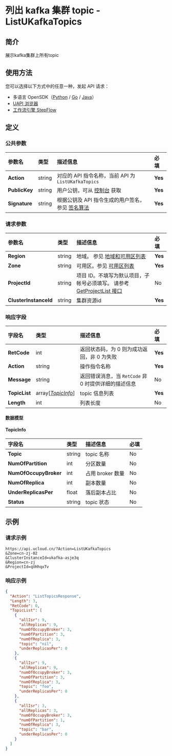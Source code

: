 # 列出 kafka 集群 topic   - ListUKafkaTopics

## 简介

展示kafka集群上所有topic





## 使用方法

您可以选择以下方式中的任意一种，发起 API 请求：
- 多语言 OpenSDK（[Python](https://github.com/ucloud/ucloud-sdk-python3) / [Go](https://github.com/ucloud/ucloud-sdk-go) / [Java](https://github.com/ucloud/ucloud-sdk-java)）
- [UAPI 浏览器](https://console.ucloud.cn/uapi/detail?id=ListUKafkaTopics)
- [工作流引擎 StepFlow](https://console.ucloud.cn/stepflow/manage/)

## 定义

### 公共参数

| 参数名 | 类型 | 描述信息 | 必填 |
|:---|:---|:---|:---|
| **Action**     | string  | 对应的 API 指令名称，当前 API 为 `ListUKafkaTopics`                        | **Yes** |
| **PublicKey**  | string  | 用户公钥，可从 [控制台](https://console.ucloud.cn/uapi/apikey) 获取                                             | **Yes** |
| **Signature**  | string  | 根据公钥及 API 指令生成的用户签名，参见 [签名算法](api/summary/signature.md)  | **Yes** |

### 请求参数

| 参数名 | 类型 | 描述信息 | 必填 |
|:---|:---|:---|:---|
| **Region** | string | 地域。 参见 [地域和可用区列表](api/summary/regionlist) |**Yes**|
| **Zone** | string | 可用区。参见 [可用区列表](api/summary/regionlist) |**Yes**|
| **ProjectId** | string | 项目 ID。不填写为默认项目，子帐号必须填写。 请参考 [GetProjectList 接口](api/summary/get_project_list) |No|
| **ClusterInstanceId** | string | 集群资源id |**Yes**|

### 响应字段

| 字段名 | 类型 | 描述信息 | 必填 |
|:---|:---|:---|:---|
| **RetCode** | int | 返回状态码，为 0 则为成功返回，非 0 为失败 |**Yes**|
| **Action** | string | 操作指令名称 |**Yes**|
| **Message** | string | 返回错误消息，当 `RetCode` 非 0 时提供详细的描述信息 |No|
| **TopicList** | array[[*TopicInfo*](#TopicInfo)] | topic 信息列表 |**Yes**|
| **Length** | int | 列表长度 |No|

#### 数据模型


#### TopicInfo

| 字段名 | 类型 | 描述信息 | 必填 |
|:---|:---|:---|:---|
| **Topic** | string | topic 名称 |No|
| **NumOfPartition** | int | 分区数量 |No|
| **NumOfOccupyBroker** | int | 占用 broker 数量 |No|
| **NumOfReplica** | int | 副本数量 |No|
| **UnderReplicasPer** | float | 落后副本占比 |No|
| **Status** | string | topic 状态 |No|

## 示例

### 请求示例
    
```
https://api.ucloud.cn/?Action=ListUKafkaTopics
&Zone=cn-zj-02
&ClusterInstanceId=ukafka-asje3q
&Region=cn-zj
&ProjectId=qVHhqxTv
```

### 响应示例
    
```json
{
  "Action": "ListTopicsResponse",
  "Length": 3,
  "RetCode": 0,
  "TopicList": [
    {
      "allIsr": 9,
      "allReplicas": 9,
      "numOfOccupyBroker": 3,
      "numOfPartition": 3,
      "numOfReplica": 3,
      "topic": "nil",
      "underReplicasPer": 0
    },
    {
      "allIsr": 9,
      "allReplicas": 9,
      "numOfOccupyBroker": 3,
      "numOfPartition": 3,
      "numOfReplica": 3,
      "topic": "foo",
      "underReplicasPer": 0
    },
    {
      "allIsr": 3,
      "allReplicas": 3,
      "numOfOccupyBroker": 3,
      "numOfPartition": 1,
      "numOfReplica": 3,
      "topic": "bar",
      "underReplicasPer": 0
    }
  ]
}
```





